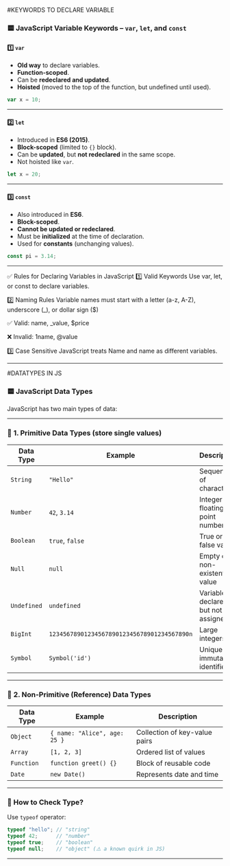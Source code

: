 #KEYWORDS TO DECLARE VARIABLE 

### 🟨 JavaScript Variable Keywords – `var`, `let`, and `const`

#### 1️⃣ `var`

* **Old way** to declare variables.
* **Function-scoped**.
* Can be **redeclared and updated**.
* **Hoisted** (moved to the top of the function, but undefined until used).

```javascript
var x = 10;
```

---

#### 2️⃣ `let`

* Introduced in **ES6 (2015)**.
* **Block-scoped** (limited to `{}` block).
* Can be **updated**, but **not redeclared** in the same scope.
* Not hoisted like `var`.

```javascript
let x = 20;
```

---

#### 3️⃣ `const`

* Also introduced in **ES6**.
* **Block-scoped**.
* **Cannot be updated or redeclared**.
* Must be **initialized** at the time of declaration.
* Used for **constants** (unchanging values).

```javascript
const pi = 3.14;
```
**************************************************************************************************
✅ Rules for Declaring Variables in JavaScript
1️⃣ Valid Keywords
Use var, let, or const to declare variables.

2️⃣ Naming Rules
Variable names must start with a letter (a-z, A-Z), underscore (_), or dollar sign ($)

✅ Valid: name, _value, $price

❌ Invalid: 1name, @value

3️⃣ Case Sensitive
JavaScript treats Name and name as different variables.


********************************************************************************************************
#DATATYPES IN JS

### 🟨 **JavaScript Data Types**

JavaScript has two main types of data:

---

### 🔹 **1. Primitive Data Types** (store single values)

| Data Type   | Example                                     | Description                        |
| ----------- | ------------------------------------------- | ---------------------------------- |
| `String`    | `"Hello"`                                   | Sequence of characters             |
| `Number`    | `42`, `3.14`                                | Integer or floating-point number   |
| `Boolean`   | `true`, `false`                             | True or false values               |
| `Null`      | `null`                                      | Empty or non-existent value        |
| `Undefined` | `undefined`                                 | Variable declared but not assigned |
| `BigInt`    | `1234567890123456789012345678901234567890n` | Large integers                     |
| `Symbol`    | `Symbol('id')`                              | Unique and immutable identifier    |

---

### 🔹 **2. Non-Primitive (Reference) Data Types**

| Data Type  | Example                      | Description                   |
| ---------- | ---------------------------- | ----------------------------- |
| `Object`   | `{ name: "Alice", age: 25 }` | Collection of key-value pairs |
| `Array`    | `[1, 2, 3]`                  | Ordered list of values        |
| `Function` | `function greet() {}`        | Block of reusable code        |
| `Date`     | `new Date()`                 | Represents date and time      |

---

### 🔎 How to Check Type?

Use `typeof` operator:

```javascript
typeof "hello"; // "string"
typeof 42;      // "number"
typeof true;    // "boolean"
typeof null;    // "object" (⚠️ a known quirk in JS)
```

---


